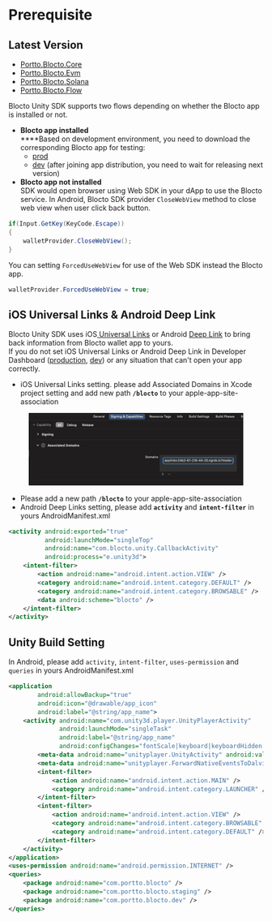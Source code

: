 # Prerequisite

## Latest Version

* [Portto.Blocto.Core](https://github.com/portto/blocto-unity-sdk/releases/tag/protto.blocto.core.0.2.1)
* [Portto.Blocto.Evm](https://github.com/portto/blocto-unity-sdk/releases/tag/portto.blocto.evm.0.1.0)
* [Portto.Blocto.Solana](https://github.com/portto/blocto-unity-sdk/releases/tag/portto.blocto.solana.0.1.1)
* [Portto.Blocto.Flow](https://github.com/portto/blocto-unity-sdk/releases/tag/protto.blocto.flow.0.2.5)

Blocto Unity SDK supports two flows depending on whether the Blocto app is installed or not.

* **Blocto app installed**\
  \*\*\*\*Based on development environment, you need to download the corresponding Blocto app for testing:
  * [prod](https://apps.apple.com/tw/app/blocto-%E5%8A%A0%E5%AF%86%E8%B2%A8%E5%B9%A3%E9%8C%A2%E5%8C%85-by-portto/id1481181682)
  * [dev](https://appdistribution.firebase.dev/i/50335e7876650bce) (after joining app distribution, you need to wait for releasing next version)
* **Blocto app not installed**\
  SDK would open browser using Web SDK in your dApp to use the Blocto service. In Android, Blocto SDK provider `CloseWebView` method to close web view when user click back button.

```csharp
if(Input.GetKey(KeyCode.Escape))
{
    walletProvider.CloseWebView();
}
```

You can setting `ForcedUseWebView` for use of the Web SDK instead the Blocto app.

```csharp
walletProvider.ForcedUseWebView = true;
```

## iOS Universal Links & Android Deep Link

Blocto Unity SDK uses iOS[ Universal Links](https://developer.apple.com/ios/universal-links/) or Android [Deep Link](https://developer.android.com/training/app-links/deep-linking) to bring back information from Blocto wallet app to yours.\
If you do not set iOS Universal Links or Android Deep Link in Developer Dashboard ([production](https://developers.blocto.app/), [dev](https://developers-dev.blocto.app/)) or any situation that can't open your app correctly.

* iOS Universal Links setting. please add Associated Domains in Xcode project setting and add new path **`/blocto`** to your apple-app-site-association

<figure><img src="../../.gitbook/assets/UniversalLink (1) (1) (1) (2).png" alt=""><figcaption></figcaption></figure>

* Please add a new path **`/blocto`** to your apple-app-site-association
* Android Deep Links setting, please add **`activity`** and **`intent-filter`** in yours AndroidManifest.xml

```xml
<activity android:exported="true"
          android:launchMode="singleTop"
          android:name="com.blocto.unity.CallbackActivity" 
          android:process="e.unity3d">
    <intent-filter>
        <action android:name="android.intent.action.VIEW" />
        <category android:name="android.intent.category.DEFAULT" />
        <category android:name="android.intent.category.BROWSABLE" />
        <data android:scheme="blocto" />
    </intent-filter>
</activity>
```

## Unity Build Setting

In Android, please add `activity`, `intent-filter`, `uses-permission` and `queries` in yours AndroidManifest.xml

```xml
<application
        android:allowBackup="true"
        android:icon="@drawable/app_icon"
        android:label="@string/app_name">
    <activity android:name="com.unity3d.player.UnityPlayerActivity"
              android:launchMode="singleTask"
              android:label="@string/app_name"
              android:configChanges="fontScale|keyboard|keyboardHidden|locale|mnc|mcc|navigation|orientation|screenLayout|screenSize|smallestScreenSize|uiMode|touchscreen">
        <meta-data android:name="unityplayer.UnityActivity" android:value="true"/>
        <meta-data android:name="unityplayer.ForwardNativeEventsToDalvik" android:value="true" />
        <intent-filter>
            <action android:name="android.intent.action.MAIN" />
            <category android:name="android.intent.category.LAUNCHER" />
        </intent-filter>
        <intent-filter>
            <action android:name="android.intent.action.VIEW" />
            <category android:name="android.intent.category.BROWSABLE" />
            <category android:name="android.intent.category.DEFAULT" />
        </intent-filter>
    </activity>
</application>
<uses-permission android:name="android.permission.INTERNET" />
<queries>
    <package android:name="com.portto.blocto" />
    <package android:name="com.portto.blocto.staging" />
    <package android:name="com.portto.blocto.dev" />
</queries>
```
